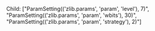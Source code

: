 Child: ["ParamSetting(('zlib.params', 'param', 'level'), 7)", "ParamSetting(('zlib.params', 'param', 'wbits'), 30)", "ParamSetting(('zlib.params', 'param', 'strategy'), 2)"]